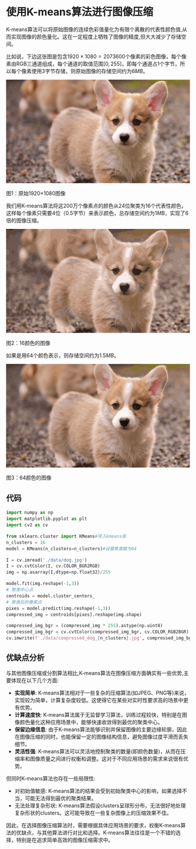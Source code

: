 # 使用K-means算法进行图像压缩

K-means算法可以将原始图像的连续色彩值量化为有限个离散的代表性颜色值,从而实现图像的颜色量化。这在一定程度上牺牲了图像的精度,但大大减少了存储空间。

比如说，下边这张图是包含$1920×1080=2073600$个像素的彩色图像，每个像素由RGB三通道组成，每个通道的取值范围$[0,255]$，即每个通道占$1$个字节，所以每个像素使用$3$字节存储，则原始图像的存储空间约为$6MB$。

![图1：原始1920×1080图像](data\dog.jpg)

图1：原始1920×1080图像

我们用K-means算法将这$200$万个像素点的颜色从24位聚类为16个代表性颜色，这样每个像素只需要4位（0.5字节）来表示颜色，总存储空间约为$1MB$，实现了6倍的图像压缩。

![图2：16颜色的图像](data\compressed_dog_16.jpg)

图2：16颜色的图像

如果是用64个颜色表示，则存储空间约为$1.5MB$。

![图3：64颜色的图像](data\compressed_dog_64.jpg)

图3：64颜色的图像

## 代码


```python
import numpy as np
import matplotlib.pyplot as plt
import cv2 as cv
```


```python
from sklearn.cluster import KMeans#导入kmeans库
n_clusters = 16
model = KMeans(n_clusters=n_clusters)#设置聚类数为64
```


```python
I = cv.imread('./data/dog.jpg')
I = cv.cvtColor(I, cv.COLOR_BGR2RGB)
img = np.asarray(I,dtype=np.float32)/255
```


```python
model.fit(img.reshape(-1,3))
# 聚类中心点
centroids = model.cluster_centers_
# 聚类后的像素点
pixes = model.predict(img.reshape(-1,3))
compressed_img = centroids[pixes].reshape(img.shape)
```


```python
compressed_img_bgr = (compressed_img * 255).astype(np.uint8)
compressed_img_bgr = cv.cvtColor(compressed_img_bgr, cv.COLOR_RGB2BGR)
cv.imwrite(f'./data/compressed_dog_{n_clusters}.jpg', compressed_img_bgr)
```



## 优缺点分析

与其他图像压缩或分割算法相比,K-means算法在图像压缩方面确实有一些优势,主要体现在以下几个方面:

- **实现简单**: K-means算法相对于一些复杂的压缩算法(如JPEG、PNG等)来说，实现较为简单，计算复杂度较低。这使得它在某些对实时性要求高的场景中更有优势。
- **计算速度快**: K-means算法属于无监督学习算法，训练过程较快，特别是在图像颜色量化这种应用场景中，能够快速收敛得到最优的聚类中心。
- **保留边缘信息**: 由于K-means算法能够识别并保留图像的主要边缘轮廓，因此在图像压缩的同时，也能保留一定的图像结构信息，避免图像过度平滑而丢失细节。
- **灵活性强**: K-means算法可以灵活地控制聚类的数量(即颜色数量)，从而在压缩率和图像质量之间进行权衡和调整。这对于不同应用场景的需求来说很有优势。

但同时K-means算法也存在一些局限性:

- 对初始值敏感: K-means算法的结果会受到初始聚类中心的影响，如果选择不当，可能无法得到最优的聚类结果。
- 无法处理复杂形状: K-means算法假设clusters呈球形分布，无法很好地处理复杂形状的clusters。这可能导致在一些复杂图像上的压缩效果不佳。

因此，在选择图像压缩算法时，需要根据具体应用场景的要求，权衡K-means算法的优缺点，与其他算法进行对比和选择。K-means算法往往是一个不错的选择，特别是在追求简单高效的图像压缩需求中。
